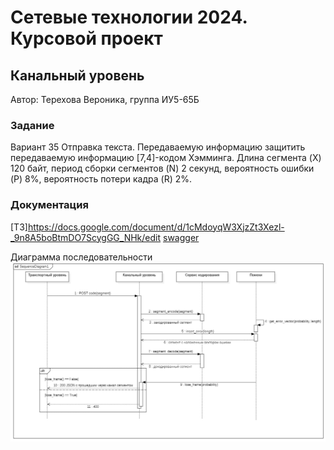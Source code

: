 # Сетевые технологии 2024. Курсовой проект
## Канальный уровень
Автор: Терехова Вероника, группа ИУ5-65Б

### Задание 
Вариант 35
Отправка текста. Передаваемую информацию защитить передаваемую информацию [7,4]-кодом Хэмминга. Длина сегмента (X) 120 байт, период сборки сегментов (N) 2 секунд, вероятность ошибки (P) 8%, вероятность потери кадра (R) 2%.

### Документация
[ТЗ]https://docs.google.com/document/d/1cMdoyqW3XjzZt3Xezl-_9n8A5boBtmDO7ScygGG_NHk/edit
[swagger](https://github.com/Iascatt/networking2024-data-link-layer/blob/main/docs/data_link_layer.yml)

Диаграмма последовательности
![seq diagram](https://github.com/Iascatt/networking2024-data-link-layer/raw/main/docs/DataLinkLayerSequenceDiagram.png)
